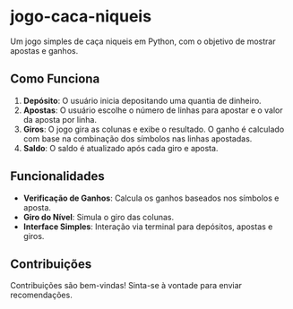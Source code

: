 # jogo-caca-niqueis
Um jogo simples de caça niqueis em Python, com o objetivo de mostrar apostas e ganhos.


## Como Funciona

1. **Depósito**: O usuário inicia depositando uma quantia de dinheiro.
2. **Apostas**: O usuário escolhe o número de linhas para apostar e o valor da aposta por linha.
3. **Giros**: O jogo gira as colunas e exibe o resultado. O ganho é calculado com base na combinação dos símbolos nas linhas apostadas.
4. **Saldo**: O saldo é atualizado após cada giro e aposta.


## Funcionalidades

- **Verificação de Ganhos**: Calcula os ganhos baseados nos símbolos e aposta.
- **Giro do Nível**: Simula o giro das colunas.
- **Interface Simples**: Interação via terminal para depósitos, apostas e giros.

## Contribuições

Contribuições são bem-vindas! Sinta-se à vontade para enviar recomendações.


